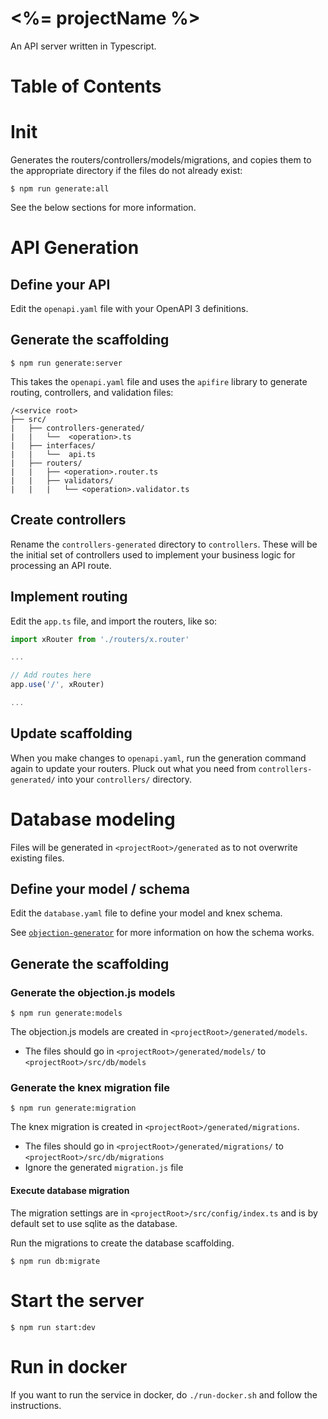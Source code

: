# <%= projectName %>

An API server written in Typescript.

# Table of Contents

<!-- TOC -->

<!-- TOC END -->

# Init

Generates the routers/controllers/models/migrations, and copies them to the appropriate directory
if the files do not already exist:

`$ npm run generate:all`

See the below sections for more information.

# API Generation

## Define your API

Edit the `openapi.yaml` file with your OpenAPI 3 definitions.

## Generate the scaffolding

`$ npm run generate:server`

This takes the `openapi.yaml` file and uses the `apifire` library to generate
routing, controllers, and validation files:

```
/<service root>
├── src/
|   ├── controllers-generated/
|   |   └──  <operation>.ts
|   ├── interfaces/
|   |   └──  api.ts
|   ├── routers/
|   |   ├── <operation>.router.ts
|   |   ├── validators/
|   |   |   └── <operation>.validator.ts
```

## Create controllers

Rename the `controllers-generated` directory to `controllers`. These will be the initial
set of controllers used to implement your business logic for processing an API route.

## Implement routing

Edit the `app.ts` file, and import the routers, like so:

```typescript
import xRouter from './routers/x.router'

...

// Add routes here
app.use('/', xRouter)

...
```

## Update scaffolding

When you make changes to `openapi.yaml`, run the generation command again to update
your routers. Pluck out what you need from `controllers-generated/` into your `controllers/`
directory.

# Database modeling

Files will be generated in `<projectRoot>/generated` as to not overwrite existing files.

## Define your model / schema

Edit the `database.yaml` file to define your model and knex schema.
 
See [`objection-generator`](https://github.com/theogravity/objection-generator) for more information
on how the schema works.

## Generate the scaffolding

### Generate the objection.js models

`$ npm run generate:models`

The objection.js models are created in `<projectRoot>/generated/models`.

- The files should go in `<projectRoot>/generated/models/` to `<projectRoot>/src/db/models`

### Generate the knex migration file

`$ npm run generate:migration`

The knex migration is created in `<projectRoot>/generated/migrations`.

- The files should go in `<projectRoot>/generated/migrations/` to `<projectRoot>/src/db/migrations`
- Ignore the generated `migration.js` file

#### Execute database migration

The migration settings are in `<projectRoot>/src/config/index.ts` and is by default set to use sqlite as the database.

Run the migrations to create the database scaffolding.

`$ npm run db:migrate`

# Start the server

`$ npm run start:dev`

# Run in docker

If you want to run the service in docker, do `./run-docker.sh` and follow the instructions.
